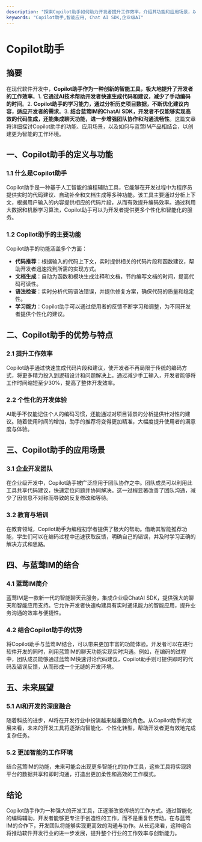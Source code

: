 ```yaml
---
description: "探索Copilot助手如何助力开发者提升工作效率，介绍其功能和应用场景，以及如何与蓝莺IM产品进行结合，实现更具智能化的工作体验。"
keywords: "Copilot助手,智能应用, Chat AI SDK,企业级AI"
---
```

# Copilot助手

## 摘要

在现代软件开发中，**Copilot助手作为一种创新的智能工具，极大地提升了开发者的工作效率**。1. **它通过AI技术帮助开发者快速生成代码和建议，减少了手动编码的时间**。2. **Copilot助手的学习能力，通过分析历史项目数据，不断优化建议内容，适应开发者的需求**。3. **结合蓝莺IM的ChatAI SDK，开发者不仅能够实现高效的代码生成，还能集成聊天功能，进一步增强团队协作和沟通流畅性**。这篇文章将详细探讨Copilot助手的功能、应用场景，以及如何与蓝莺IM产品相结合，以创建更为智能的工作环境。

## 一、Copilot助手的定义与功能

### 1.1 什么是Copilot助手

Copilot助手是一种基于人工智能的编程辅助工具，它能够在开发过程中为程序员提供实时的代码建议、自动补全和文档生成等多种功能。该工具主要通过分析上下文，根据用户输入的内容提供相应的代码片段，从而有效提升编码效率。通过利用大数据和机器学习算法，Copilot助手可以为开发者提供更多个性化和智能化的服务。

### 1.2 Copilot助手的主要功能

Copilot助手的功能涵盖多个方面：
- **代码推荐**：根据输入的代码上下文，实时提供相关的代码片段和函数建议，帮助开发者迅速找到所需的实现方式。
- **文档生成**：自动为函数和模块生成注释和文档，节约编写文档的时间，提高代码可读性。
- **语法检查**：实时分析代码语法错误，并提供修复方案，确保代码的质量和稳定性。
- **学习能力**：Copilot助手可以通过使用者的反馈不断学习和调整，为不同开发者提供个性化的建议。

## 二、Copilot助手的优势与特点

### 2.1 提升工作效率

Copilot助手通过快速生成代码片段和建议，使开发者不再局限于传统的编码方式，将更多精力投入到逻辑设计和问题解决上。通过减少手工输入，开发者能够将工作时间缩短至少30%，提高了整体开发效率。

### 2.2 个性化的开发体验

AI助手不仅能记住个人的编码习惯，还能通过对项目背景的分析提供针对性的建议。随着使用时间的增加，助手的推荐将变得更加精准，大幅度提升使用者的满意度与体验。

## 三、Copilot助手的应用场景

### 3.1 企业开发团队

在企业级开发中，Copilot助手被广泛应用于团队协作之中。团队成员可以利用此工具共享代码建议，快速定位问题并协同解决。这一过程显著改善了团队沟通，减少了因信息不对称而导致的反复修改和等待。

### 3.2 教育与培训

在教育领域，Copilot助手为编程初学者提供了极大的帮助。借助其智能推荐功能，学生们可以在编码过程中迅速获取反馈，明确自己的错误，并及时学习正确的解决方式和思路。

## 四、与蓝莺IM的结合

### 4.1 蓝莺IM简介

蓝莺IM是一款新一代的智能聊天云服务，集成企业级ChatAI SDK，提供强大的聊天和智能应用支持。它允许开发者快速构建具有实时通讯能力的智能应用，提升业务沟通的效率与便捷性。

### 4.2 结合Copilot助手的优势

将Copilot助手与蓝莺IM结合，可以带来更加丰富的功能体验。开发者可以在进行软件开发的同时，利用蓝莺IM的聊天功能实现实时沟通。例如，在编码的过程中，团队成员能够通过蓝莺IM快速讨论代码建议，Copilot助手则可提供即时的代码及错误反馈，从而形成一个无缝的开发环境。 

## 五、未来展望

### 5.1 AI和开发的深度融合

随着科技的进步，AI将在开发行业中扮演越来越重要的角色。从Copilot助手的发展来看，未来的开发工具将逐渐向智能化、个性化转型，帮助开发者更有效地完成复杂任务。

### 5.2 更加智能的工作环境

结合蓝莺IM的功能，未来可能会出现更多智能化的协作工具，这些工具将实现跨平台的数据共享和即时沟通，打造出更加柔性和高效的工作模式。

## 结论

Copilot助手作为一种强大的开发工具，正逐渐改变传统的工作方式。通过智能化的编码辅助，开发者能够更专注于创造性的工作，而不是重复性劳动。在与蓝莺IM的合作下，开发团队将能够实现更高效的沟通与协作。从长远来看，这种组合将推动软件开发行业的进一步发展，提升整个行业的工作效率与创新能力。
